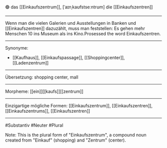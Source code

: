 🟢 das [[Einkaufszentrum]], [ˈaɪnˌkaʊfstseːntrʊm]
die [[Einkaufszentren]]

---
Wenn man die vielen Galerien und Ausstellungen in Banken und [[Einkaufszentren]] dazuzählt, muss man feststellen: Es gehen mehr Menschen 10 ins Museum als ins Kino.Prosessed the word Einkaufszentren. 

---
Synonyme:
- [[Kaufhaus]], [[Einkaufspassage]], [[Shoppingcenter]], [[Ladenzentrum]]

---
Übersetzung: shopping center, mall

---
Morpheme:
[[ein]][[kaufs]][[zentrum]]

---
Einzigartige mögliche Formen: [[Einkaufszentrum]], [[Einkaufszentren]], [[Einkaufszentrums]], [[Einkaufszentren]]

---
#Substantiv #Neuter #Plural

Note: This is the plural form of "Einkaufszentrum", a compound noun created from "Einkauf" (shopping) and "Zentrum" (center).